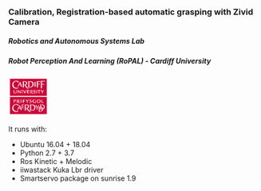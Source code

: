 ### Calibration, Registration-based automatic grasping with Zivid Camera

##### Robotics and Autonomous Systems Lab
##### Robot Perception And Learning (RoPAL) - Cardiff University

<img src="/doc/CardiffUnivLogo.jpg" width="80"/>

It runs with:
- Ubuntu 16.04 + 18.04
- Python 2.7 + 3.7
- Ros Kinetic + Melodic
- iiwastack Kuka Lbr driver
- Smartservo package on sunrise 1.9
